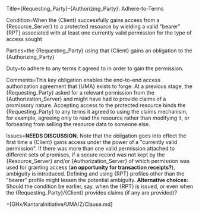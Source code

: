 Title={Requesting_Party}-{Authorizing_Party}: Adhere-to-Terms

Condition=When the {Client} successfully gains access from a {Resource_Server} to a protected resource by wielding a valid "bearer" {RPT} associated with at least one currently valid permission for the type of access sought

Parties=the {Requesting_Party} using that {Client} gains an obligation to the {Authorizing_Party}

Duty=to adhere to any terms it agreed to in order to gain the permission.

Comments=This key obligation enables the end-to-end access authorization agreement that {UMA} exists to forge. At a previous stage, the {Requesting_Party} asked for a relevant permission from the {Authorization_Server} and might have had to provide claims of a promissory nature. Accepting access to the protected resource binds the {Requesting_Party} to any terms it agreed to using the claims mechanism, for example, agreeing only to read the resource rather than modifying it, or forbearing from selling the resource data to someone else.

Issues=<b>NEEDS DISCUSSION.</b> Note that the obligation goes into effect the first time a {Client} gains access under the power of a "currently valid permission". If there was more than one valid permission attached to different sets of promises, if a secure record was not kept by the {Resource_Server} and/or {Authorization_Server} of which permission was used for granting access (<b>an opportunity for transaction receipts?</b>), ambiguity is introduced. Defining and using {RPT} profiles other than the "bearer" profile might lessen the potential ambiguity. <b>Alternative choices:</b> Should the condition be earlier, say, when the {RPT} is issued, or even when the {Requesting_Party}/{Client} provides claims (if any are provided)?

=[GHx/KantaraInitiative/UMA/Z/Clause.md]
